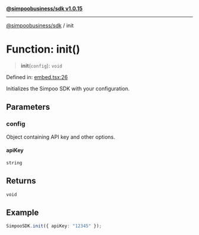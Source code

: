 [**@simpoobusiness/sdk v1.0.15**](../README.md)

***

[@simpoobusiness/sdk](../globals.md) / init

# Function: init()

> **init**(`config`): `void`

Defined in: [embed.tsx:26](https://github.com/Savics407/simpoo-sdk/blob/e04235790456fb5ccfe0b6bc3174172fbef2899f/src/embed.tsx#L26)

Initializes the Simpoo SDK with your configuration.

## Parameters

### config

Object containing API key and other options.

#### apiKey

`string`

## Returns

`void`

## Example

```ts
SimpooSDK.init({ apiKey: "12345" });
```
